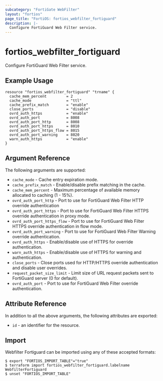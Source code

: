 ```yaml
---
subcategory: "FortiGate WebFilter"
layout: "fortios"
page_title: "FortiOS: fortios_webfilter_fortiguard"
description: |-
  Configure FortiGuard Web Filter service.
---
```


# fortios_webfilter_fortiguard
Configure FortiGuard Web Filter service.

## Example Usage

```hcl
resource "fortios_webfilter_fortiguard" "trname" {
  cache_mem_percent         = 2
  cache_mode                = "ttl"
  cache_prefix_match        = "enable"
  close_ports               = "disable"
  ovrd_auth_https           = "enable"
  ovrd_auth_port            = 8008
  ovrd_auth_port_http       = 8008
  ovrd_auth_port_https      = 8010
  ovrd_auth_port_https_flow = 8015
  ovrd_auth_port_warning    = 8020
  warn_auth_https           = "enable"
}
```

## Argument Reference


The following arguments are supported:

* `cache_mode` - Cache entry expiration mode.
* `cache_prefix_match` - Enable/disable prefix matching in the cache.
* `cache_mem_percent` - Maximum percentage of available memory allocated to caching (1 - 15%).
* `ovrd_auth_port_http` - Port to use for FortiGuard Web Filter HTTP override authentication
* `ovrd_auth_port_https` - Port to use for FortiGuard Web Filter HTTPS override authentication in proxy mode.
* `ovrd_auth_port_https_flow` - Port to use for FortiGuard Web Filter HTTPS override authentication in flow mode.
* `ovrd_auth_port_warning` - Port to use for FortiGuard Web Filter Warning override authentication.
* `ovrd_auth_https` - Enable/disable use of HTTPS for override authentication.
* `warn_auth_https` - Enable/disable use of HTTPS for warning and authentication.
* `close_ports` - Close ports used for HTTP/HTTPS override authentication and disable user overrides.
* `request_packet_size_limit` - Limit size of URL request packets sent to FortiGuard server (0 for default).
* `ovrd_auth_port` - Port to use for FortiGuard Web Filter override authentication.


## Attribute Reference

In addition to all the above arguments, the following attributes are exported:
* `id` - an identifier for the resource.

## Import

Webfilter Fortiguard can be imported using any of these accepted formats:
```
$ export "FORTIOS_IMPORT_TABLE"="true"
$ terraform import fortios_webfilter_fortiguard.labelname WebfilterFortiguard
$ unset "FORTIOS_IMPORT_TABLE"
```
